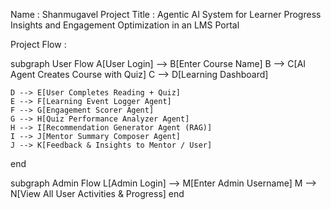 Name : Shanmugavel 
Project Title : Agentic AI System for Learner Progress Insights and Engagement Optimization in an LMS Portal

Project Flow :

  subgraph User Flow
    A[User Login] --> B[Enter Course Name]
    B --> C[AI Agent Creates Course with Quiz]
    C --> D[Learning Dashboard]

    D --> E[User Completes Reading + Quiz]
    E --> F[Learning Event Logger Agent]
    F --> G[Engagement Scorer Agent]
    G --> H[Quiz Performance Analyzer Agent]
    H --> I[Recommendation Generator Agent (RAG)]
    I --> J[Mentor Summary Composer Agent]
    J --> K[Feedback & Insights to Mentor / User]
  end

  subgraph Admin Flow
    L[Admin Login] --> M[Enter Admin Username]
    M --> N[View All User Activities & Progress]
  end
